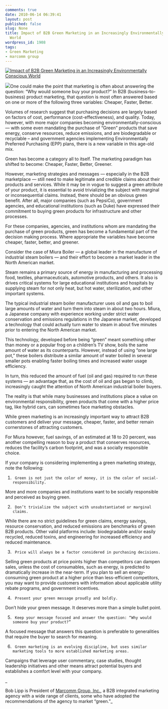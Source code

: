 ```yaml
---
comments: true
date: 2010-06-14 06:39:41
layout: post
published: false
slug: None
title: Impact of B2B Green Marketing in an Increasingly Environmentally Conscious
  World
wordpress_id: 1908
tags:
- Green Marketing
- marcomm group
---
```


[![Impact of B2B Green Marketing in an Increasingly Environmentally Conscious World](http://www.environmentalleader.com/wp-content/uploads/yapb_cache/lipp_bob_marcomm_group1.351ovvby6a68kk4so40c8k4s4.a9sxxja1njksswcs400wcc4cg.th.jpeg)](http://www.environmentalleader.com/2010/06/14/impact-of-b2b-green-marketing-in-an-increasingly-environmentally-conscious-world/)

[![](http://www.environmentalleader.com/wp-content/uploads/2010/06/lipp-bob-marcomm-group.jpg)](http://www.environmentalleader.com/wp-content/uploads/2010/06/lipp-bob-marcomm-group.jpg)One could make the point that marketing is often about answering the question: “Why would someone buy your product?” In B2B (business-to-business) product marketing, that question is most often answered based on one or more of the following three variables: Cheaper, Faster, Better.




Volumes of research suggest that purchasing decisions are largely based on factors of cost, performance (cost-effectiveness), and quality. Today, however, with more major companies becoming environmentally-conscious — with some even mandating the purchase of “Green” products that save energy, conserve resources, reduce emissions, and are biodegradable or recyclable – and government agencies implementing Environmentally Preferred Purchasing (EPP) plans, there is a new variable in this age-old mix.




Green has become a category all to itself.  The marketing paradigm has shifted to become: Cheaper,  Faster, Better, Greener.




However, marketing strategies and messages — especially in the B2B marketplace — still need to make legitimate  and credible claims about their products and services. While it may be in vogue to suggest a green attribute of your product, it is essential to avoid trivializing the subject with marginal or inconsequential claims. Instead, there should be an obvious green benefit. After all, major companies (such as PepsiCo), government agencies, and educational institutions (such as Duke) have expressed their commitment to buying green products for infrastructure and other processes.




For these companies, agencies, and institutions whom are mandating the purchase of green products, green has become a fundamental part of the decision making process.  Where appropriate the variables have become cheaper, faster, better, and greener.




Consider the case of Miura Boiler — a global leader in the manufacture of industrial steam boilers — and their effort to become a market leader in the North American market.




Steam remains a primary source of energy in manufacturing and processing food, textiles, pharmaceuticals, automotive products, and others. It also is drives critical systems for large educational institutions and hospitals by supplying steam for not only heat, but hot water, sterilization, and other important systems.




The typical industrial steam boiler manufacturer uses oil and gas to boil large amounts of water and turn them into steam in about two hours. Miura, a Japanese company with experience working under strict water conservation and emissions regulations in the Japanese market, developed a technology that could actually turn water to steam in about five minutes prior to entering the North American market.




This technology, developed before being “green” meant something other than money or a popular frog on a children’s TV show,  boils the same amount of water as its counterparts.  However, instead of using “one large pot,” these boilers distribute a similar amount of water boiled in several smaller pots enabling faster boiling times and increased water usage efficiency.




In turn, this reduced the amount of fuel (oil and gas) required to run these systems — an advantage that, as the cost of oil and gas began to climb, increasingly caught the attention of North American industrial boiler buyers.  

The reality is that while many businesses and institutions place a value on environmental responsibility, green products that come with a higher price tag, like hybrid cars, can sometimes face marketing obstacles.




While green marketing is an increasingly important way to attract B2B customers and deliver your message, cheaper, faster, and better remain cornerstones of attracting customers.




For Miura however, fuel savings, of an estimated at 18 to 20 percent, was another compelling reason to buy a product that conserves resources, reduces the facility’s carbon footprint, and was a socially responsible choice.  

If your company is considering implementing a green marketing strategy, note the following:




1.      Green is not just the color of money, it is the color of social-responsibility.  

More and more companies and institutions want to be socially responsible and perceived as buying green.




2.      Don’t trivialize the subject with unsubstantiated or marginal claims.  

While there are no strict guidelines for green claims, energy savings, resource conservation, and reduced emissions are benchmarks of green B2B products. Other valid platforms include: biodegradable and/or easily recycled, reduced toxins, and engineering for increased efficiency and reduced maintenance.




3.      Price will always be a factor considered in purchasing decisions.  

Selling green products at price points higher than competitors can dampen sales, unless the cost of consumables, such as energy, is predicted to dramatically increase in the near-term. If you plan to sell an energy-consuming green product at a higher price than less-efficient competitors, you may want to provide customers with information about applicable utility rebate programs, and government incentives.




4.      Present your green message proudly and boldly.  

Don’t hide your green message. It deserves more than a simple bullet point.




5.      Keep your message focused and answer the question: “Why would someone buy your product?”  

A focused message that answers this question is preferable to generalities that require the buyer to search for meaning.




6.      Green marketing is an evolving discipline, but uses similar marketing tools to more established marketing areas.  

Campaigns that leverage user commentary, case studies, thought leadership initiatives and other means attract potential buyers and establishes a comfort level with your company.  

_  

Bob Lipp is President of [Marcomm Group, Inc.](http://marcommgroup.com/), a B2B integrated marketing agency with a wide range of clients, some who have adopted the recommendations of the agency to market “green.”_
